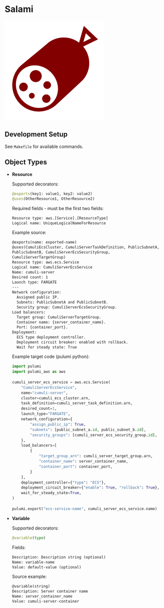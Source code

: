 # Salami

<img src="salami-icon.svg" alt="Salami Icon">

## Development Setup

See `Makefile` for available commands.

## Object Types

- **Resource**

  Supported decorators:

  ```python
  @exports(key1: value1, key2: value2)
  @uses(OtherResource1, OtherResource2)
  ```

  Required fields - must be the first two fields:

  ```
  Resource type: aws.[Service].[ResourceType]
  Logical name: UniqueLogicalNameForResource
  ```

  Example source:

  ```
  @exports(name: exported-name)
  @uses(CumuliEcsCluster, CumuliServerTaskDefinition, PublicSubnetA, PublicSubnetB, CumuliServerEcsSecurityGroup, CumuliServerTargetGroup)
  Resource type: aws.ecs.Service
  Logical name: CumuliServerEcsService
  Name: cumuli-server
  Desired count: 1
  Launch type: FARGATE
  ---
  Network configuration:
    Assigned public IP.
    Subnets: PublicSubnetA and PublicSubnetB.
    Security group: CumuliServerEcsSecurityGroup.
  Load balancers:
    Target group: CumuliServerTargetGroup.
    Container name: {server_container_name}.
    Port: {container_port}.
  Deployment:
    ECS type deployment controller.
    Deployment circuit breaker: enabled with rollback.
    Wait for steady state: True
  ```

  Example target code (pulumi python):

  ```python
  import pulumi
  import pulumi_aws as aws

  cumuli_server_ecs_service = aws.ecs.Service(
      "CumuliServerEcsService",
      name="cumuli-server",
      cluster=cumuli_ecs_cluster.arn,
      task_definition=cumuli_server_task_definition.arn,
      desired_count=1,
      launch_type="FARGATE",
      network_configuration={
          "assign_public_ip": True,
          "subnets": [public_subnet_a.id, public_subnet_b.id],
          "security_groups": [cumuli_server_ecs_security_group.id],
      },
      load_balancers=[
          {
              "target_group_arn": cumuli_server_target_group.arn,
              "container_name": server_container_name,
              "container_port": container_port,
          }
      ],
      deployment_controller={"type": "ECS"},
      deployment_circuit_breaker={"enable": True, "rollback": True},
      wait_for_steady_state=True,
  )

  pulumi.export("ecs-service-name", cumuli_server_ecs_service.name)
  ```

- **Variable**

  Supported decorators:

  ```python
  @variable(type)
  ```

  Fields:

  ```
  Description: Description string (optional)
  Name: variable-name
  Value: default-value (optional)
  ```

  Source example:

  ```
  @variable(string)
  Description: Server container name
  Name: server_container_name
  Value: cumuli-server-container
  ```
